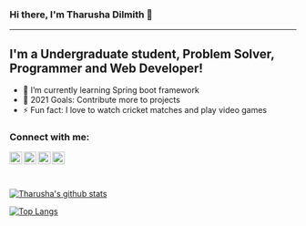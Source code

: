 ### Hi there, I'm Tharusha Dilmith 👋

---

## I'm a Undergraduate student, Problem Solver, Programmer and Web Developer!

- 🌱 I’m currently learning Spring boot framework
- 🥅 2021 Goals: Contribute more to projects
- ⚡ Fun fact: I love to watch cricket matches and play video games

### Connect with me:

[<img align="left" alt="tharushadilmith99 | LinkedIn" width="22px" src="https://cdn.jsdelivr.net/npm/simple-icons@v3/icons/linkedin.svg" />][linkedin]
[<img align="left" alt="Tharusha_dilmit | Twitter" width="22px" src="https://cdn.jsdelivr.net/npm/simple-icons@v3/icons/twitter.svg" />][twitter]
[<img align="left" alt="tharuva1 | Facebook" width="22px" src="https://cdn.jsdelivr.net/npm/simple-icons@v3/icons/facebook.svg" />][facebook]
[<img align="left" alt="tharusha_dilmit | Instagram" width="22px" src="https://cdn.jsdelivr.net/npm/simple-icons@v3/icons/instagram.svg" />][instagram]

</br>
</br>
</br>

[![Tharusha's github stats](https://github-readme-stats.vercel.app/api?username=TharushaDilmith)](https://github.com/TharushaDilmith/github-readme-stats)

[![Top Langs](https://github-readme-stats.vercel.app/api/top-langs/?username=TharushaDilmith)](https://github.com/TharushaDilmith/github-readme-stats)

[linkedin]: https://linkedin.com/in/tharushadilmith99
[facebook]: https://www.facebook.com/tharuva1
[instagram]: https://www.instagram.com/tharusha_dilmit
[twitter]: https://twitter.com/Tharusha_dilmit

<br />

